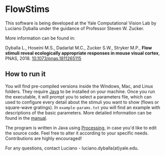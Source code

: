 # FlowStims

This software is being developed at the Yale Computational Vision Lab by Luciano Dyballa under the guidance of Professor Steven W. Zucker.

More information can be found in:


Dyballa L., Hoseini M.S., Dadarlat M.C., Zucker S.W., Stryker M.P., __Flow stimuli reveal ecologically appropriate responses in mouse visual cortex__, PNAS, 2018. [10.1073/pnas.1811265115](https://doi.org/10.1073/pnas.1811265115)

## How to run it

You will find pre-compiled versions inside the Windows, Mac, and Linux folders. They require [Java](https://www.java.com/en/download/) to be installed on your machine. Once you run the executable, it will prompt you to select a parameters file, which can used to configure every detail about the stimuli you want to show (flows or square-wave gratings). In `example-params.txt` you will find an example with descriptions of the basic parameters. More detailed information can be found in the [manual](doc/manual.md).

The program is written in Java using [Processing](https://processing.org), in case you'd like to edit the source code. Feel free to alter it according to your specific needs. Contributions are highly encouraged!

For any questions, contact Luciano - luciano.dyballa(at)yale.edu.


